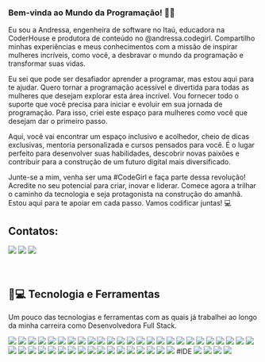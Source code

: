 ### Bem-vinda ao Mundo da Programação! 🌟🚀

Eu sou a Andressa, engenheira de software no Itaú, educadora na CoderHouse e produtora de conteúdo no @andressa.codegirl. Compartilho minhas experiências e meus conhecimentos com a missão de inspirar mulheres incríveis, como você, a desbravar o mundo da programação e transformar suas vidas.


Eu sei que pode ser desafiador aprender a programar, mas estou aqui para te ajudar. Quero tornar a programação acessível e divertida para todas as mulheres que desejam explorar esta área incrível. Vou fornecer todo o suporte que você precisa para iniciar e evoluir em sua jornada de programação. Para isso, criei este espaço para mulheres como você que desejam dar o primeiro passo.


Aqui, você vai encontrar um espaço inclusivo e acolhedor, cheio de dicas exclusivas, mentoria personalizada e cursos pensados para você. É o lugar perfeito para desenvolver suas habilidades, descobrir novas paixões e contribuir para a construção de um futuro digital mais diversificado.


Junte-se a mim, venha ser uma #CodeGirl e faça parte dessa revolução! Acredite no seu potencial para criar, inovar e liderar. Comece agora a trilhar o caminho da tecnologia e seja protagonista na construção do amanhã. Estou aqui para te apoiar em cada passo. Vamos codificar juntas! 💻

## Contatos:
<div>
  <a href="https://instagram.com/andressa.codegirl" target="_blank"><img loading="lazy" src="https://img.shields.io/badge/-Instagram-%23E4405F?style=for-the-badge&logo=instagram&logoColor=white" target="_blank"></a>
  <a href = "mailto:andressa.pco@hotmail.com"><img loading="lazy" src="https://img.shields.io/badge/Microsoft_Outlook-0078D4?style=for-the-badge&logo=microsoft-outlook&logoColor=white" target="_blank"></a>
  <a href="https://www.linkedin.com/in/andressa-oliveira" target="_blank"><img loading="lazy" src="https://img.shields.io/badge/-LinkedIn-%230077B5?style=for-the-badge&logo=linkedin&logoColor=white" target="_blank"></a>   
</div>

<br>
<br>

## 🚀💻 Tecnologia e Ferramentas
Um pouco das tecnologias e ferramentas com as quais já trabalhei ao longo da minha carreira como Desenvolvedora Full Stack.
<div>
  <img loading="lazy" src="https://img.shields.io/badge/HTML5-E34F26?style=for-the-badge&logo=html5&logoColor=white">
  <img loading="lazy" src="https://img.shields.io/badge/CSS3-1572B6?style=for-the-badge&logo=css3&logoColor=white">
  <img loading="lazy" src="https://img.shields.io/badge/Sass-CC6699?style=for-the-badge&logo=sass&logoColor=white">
  <img loading="lazy" src="https://img.shields.io/badge/React-20232A?style=for-the-badge&logo=react&logoColor=61DAFB">
  <img loading="lazy" src="https://img.shields.io/badge/Angular-DD0031?style=for-the-badge&logo=angular&logoColor=white">
  <img loading="lazy" src="https://img.shields.io/badge/AngularJS-E23237?style=for-the-badge&logo=angularjs&logoColor=white">
  <img loading="lazy" src="https://img.shields.io/badge/JavaScript-323330?style=for-the-badge&logo=javascript&logoColor=F7DF1E">
  <img loading="lazy" src="https://img.shields.io/badge/TypeScript-007ACC?style=for-the-badge&logo=typescript&logoColor=white">
  <img loading="lazy" src="https://img.shields.io/badge/json-5E5C5C?style=for-the-badge&logo=json&logoColor=white">
  <img loading="lazy" src="https://img.shields.io/badge/Bootstrap-563D7C?style=for-the-badge&logo=bootstrap&logoColor=white">
  
  <img loading="lazy" src="https://img.shields.io/badge/C-00599C?style=for-the-badge&logo=c&logoColor=white">
  <img loading="lazy" src="https://img.shields.io/badge/C%23-239120?style=for-the-badge&logo=csharp&logoColor=white">
  <img loading="lazy" src="https://img.shields.io/badge/C%2B%2B-00599C?style=for-the-badge&logo=c%2B%2B&logoColor=white">
  <img loading="lazy" src="https://img.shields.io/badge/Python-FFD43B?style=for-the-badge&logo=python&logoColor=blue">
  <img loading="lazy" src="https://img.shields.io/badge/R-276DC3?style=for-the-badge&logo=r&logoColor=white">
  <img loading="lazy" src="https://img.shields.io/badge/Selenium-43B02A?style=for-the-badge&logo=Selenium&logoColor=white">
  
  <img loading="lazy" src="https://img.shields.io/badge/eslint-3A33D1?style=for-the-badge&logo=eslint&logoColor=white">
  <img loading="lazy" src="https://img.shields.io/badge/prettier-1A2C34?style=for-the-badge&logo=prettier&logoColor=F7BA3E">
  <img loading="lazy" src="	https://img.shields.io/badge/GIT-E44C30?style=for-the-badge&logo=git&logoColor=white">
  <img loading="lazy" src="https://img.shields.io/badge/Sonarqube-5190cf?style=for-the-badge&logo=sonarqube&logoColor=white">
  <img loading="lazy" src="https://img.shields.io/badge/Amazon_AWS-FF9900?style=for-the-badge&logo=amazonaws&logoColor=white">
  <img loading="lazy" src="https://img.shields.io/badge/Azure_DevOps-0078D7?style=for-the-badge&logo=azure-devops&logoColor=white">
  <img loading="lazy" src="https://img.shields.io/badge/Google_Cloud-4285F4?style=for-the-badge&logo=google-cloud&logoColor=white">
  <img loading="lazy" src="https://img.shields.io/badge/Vercel-000000?style=for-the-badge&logo=vercel&logoColor=white">
  <img loading="lazy" src="https://img.shields.io/badge/Amazon%20DynamoDB-4053D6?style=for-the-badge&logo=Amazon%20DynamoDB&logoColor=white">
  <img loading="lazy" src="https://img.shields.io/badge/Microsoft%20SQL%20Server-CC2927?style=for-the-badge&logo=microsoft%20sql%20server&logoColor=white">
  <img loading="lazy" src="https://img.shields.io/badge/MongoDB-4EA94B?style=for-the-badge&logo=mongodb&logoColor=white">
  <img loading="lazy" src="https://img.shields.io/badge/MySQL-005C84?style=for-the-badge&logo=mysql&logoColor=white">
  <img loading="lazy" src="https://img.shields.io/badge/redis-%23DD0031.svg?&style=for-the-badge&logo=redis&logoColor=white">
  <img loading="lazy" src="https://img.shields.io/badge/Figma-F24E1E?style=for-the-badge&logo=figma&logoColor=white">
  <img loading="lazy" src="	https://img.shields.io/badge/InVision-FF3366?style=for-the-badge&logo=InVision&logoColor=white">
  <img loading="lazy" src="https://img.shields.io/badge/Sketch-FFB387?style=for-the-badge&logo=sketch&logoColor=black">
  <img loading="lazy" src="https://img.shields.io/badge/npm-CB3837?style=for-the-badge&logo=npm&logoColor=white">
  <img loading="lazy" src="https://img.shields.io/badge/.NET-512BD4?style=for-the-badge&logo=dotnet&logoColor=white">
  <img loading="lazy" src="https://img.shields.io/badge/Jest-C21325?style=for-the-badge&logo=jest&logoColor=white">
  <img loading="lazy" src="https://img.shields.io/badge/Insomnia-5849be?style=for-the-badge&logo=Insomnia&logoColor=white">
  <img loading="lazy" src="https://img.shields.io/badge/GitHub%20Pages-222222?style=for-the-badge&logo=GitHub%20Pages&logoColor=white">
  <img loading="lazy" src="https://img.shields.io/badge/Cypress-17202C?style=for-the-badge&logo=cypress&logoColor=white">
  
  <img loading="lazy" src="https://img.shields.io/badge/Postman-FF6C37?style=for-the-badge&logo=Postman&logoColor=white">
  <img loading="lazy" src="https://img.shields.io/badge/shopify-8DB543?style=for-the-badge&logo=Shopify&logoColor=white">
  <img loading="lazy" src="https://img.shields.io/badge/Spring_Boot-F2F4F9?style=for-the-badge&logo=spring-boot">
  <img loading="lazy" src="https://img.shields.io/badge/Swagger-85EA2D?style=for-the-badge&logo=Swagger&logoColor=white">
  #IDE
  <img loading="lazy" src="https://img.shields.io/badge/Eclipse-2C2255?style=for-the-badge&logo=eclipse&logoColor=white">
  <img loading="lazy" src="https://img.shields.io/badge/IntelliJ_IDEA-000000.svg?style=for-the-badge&logo=intellij-idea&logoColor=white">
  <img loading="lazy" src="https://img.shields.io/badge/VSCode-0078D4?style=for-the-badge&logo=visual%20studio%20code&logoColor=white">
  <img loading="lazy" src="https://img.shields.io/badge/Visual_Studio-5C2D91?style=for-the-badge&logo=visual%20studio&logoColor=white">

</div>

